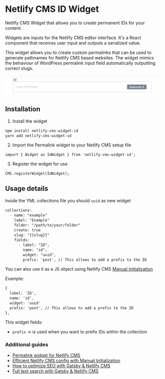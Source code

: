 # Netlify CMS ID Widget

Netlify CMS Widget that allows you to create permanent IDs for your content.

Widgets are inputs for the Netlify CMS editor interface. It's a React component that receives user input and outputs a serialized value.

This widget allows you to create custom permalinks that can be used to generate pathnames for Netlify CMS based websites. The widget mimics the behaviour of WordPress permalink input field automatically outputting correct slugs.

![ID widget](./assets/netlify-cms-widget-id.png)

## Installation

1. Install the widget

```
npm install netlify-cms-widget-id
yarn add netlify-cms-widget-id
```

2. Import the Permalink widget to your Netlify CMS setup file

```
import { Widget as IdWidget } from 'netlify-cms-widget-id';
```

3. Register the widget for use

```
CMS.registerWidget(IdWidget);
```

## Usage details

Inside the YML collecitons file you should `uuid` as new widget

```
collections:
  - name: "example"
    label: "Example"
    folder: "/path/to/your/folder"
    create: true
    slug: "{{slug}}"
    fields:
      - label: "ID",
        name: "id",
        widget: "uuid",
        prefix: 'post', // This allows to add a prefix to the ID
```

You can also use it as a JS object using Netlify CMS [Manual Initialization](https://www.netlifycms.org/docs/beta-features/#manual-initialization)

Example:

```
{
  label: 'ID',
  name: 'id',
  widget: 'uuid'
  prefix: 'post', // This allows to add a prefix to the ID
},
```

This widget fields:

- `prefix` -> is used when you want to prefix IDs within the collection

### Additional guides

- [Permalink widget for Netlify CMS](https://github.com/clean-commit/netlify-cms-widget-permalink)
- [Efficient Netlify CMS config with Manual Initialization](https://mrkaluzny.com/blog/dry-netlify-cms-config-with-manual-initialization?utm_source=GitHub&utm_medium=henlo-gatsby)
- [How to optimize SEO with Gatsby & Netlify CMS](https://mrkaluzny.com/blog/how-to-optimize-seo-with-gatsby-netlify?utm_source=GitHub&utm_medium=henlo-gatsby)
- [Full text search with Gatsby & Netlify CMS](https://mrkaluzny.com/blog/full-text-search-with-gatsby-and-netlify-cms?utm_source=GitHub&utm_medium=henlo-gatsby)
